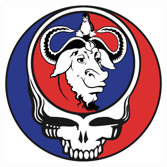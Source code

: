 ![gnu aint dead](https://github.com/mdriscoll93/markdown-portfolio/blob/add-images-links/_includes/gnu-steal-ur-face.png)
